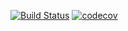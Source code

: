 [![Build Status](https://app.travis-ci.com/MikhailPushkarev25/job4j_poohs.svg?branch=main)](https://app.travis-ci.com/MikhailPushkarev25/job4j_poohs)
[![codecov](https://codecov.io/gh/MikhailPushkarev25/job4j_poohs/branch/main/graph/badge.svg?token=ATTLTy9ET2)](https://codecov.io/gh/MikhailPushkarev25/job4j_poohs)